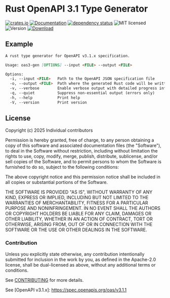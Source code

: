 # Rust OpenAPI 3.1 Type Generator

<!-- prettier-ignore-start -->
[![crates.io](https://img.shields.io/crates/v/oas3-gen?label=latest)](https://crates.io/crates/oas3-gen)
[![Documentation](https://docs.rs/oas3-gen/badge.svg?version=0.1.0)](https://docs.rs/oas3-gen/0.1.0)
[![dependency status](https://deps.rs/crate/oas3-gen/0.1.0/status.svg)](https://deps.rs/crate/oas3-gen/0.1.0)
![MIT licensed](https://img.shields.io/crates/l/oas3-gen.svg)
<br />
![Version](https://img.shields.io/crates/msrv/oas3-gen.svg)
[![Download](https://img.shields.io/crates/d/oas3-gen.svg)](https://crates.io/crates/oas3-gen)
<!-- prettier-ignore-end -->

## Example

```md
A rust type generator for OpenAPI v3.1.x specification.

Usage: oas3-gen [OPTIONS] --input <FILE> --output <FILE>

Options:
  -i, --input <FILE>   Path to the OpenAPI JSON specification file
  -o, --output <FILE>  Path where the generated Rust code will be written
  -v, --verbose        Enable verbose output with detailed progress information
  -q, --quiet          Suppress non-essential output (errors only)
  -h, --help           Print help
  -V, --version        Print version
```

## License

Copyright (c) 2025 Individual contributors

Permission is hereby granted, free of charge, to any person obtaining a copy
of this software and associated documentation files (the "Software"), to deal
in the Software without restriction, including without limitation the rights
to use, copy, modify, merge, publish, distribute, sublicense, and/or sell
copies of the Software, and to permit persons to whom the Software is
furnished to do so, subject to the following conditions:

The above copyright notice and this permission notice shall be included in all
copies or substantial portions of the Software.

THE SOFTWARE IS PROVIDED "AS IS", WITHOUT WARRANTY OF ANY KIND, EXPRESS OR
IMPLIED, INCLUDING BUT NOT LIMITED TO THE WARRANTIES OF MERCHANTABILITY,
FITNESS FOR A PARTICULAR PURPOSE AND NONINFRINGEMENT. IN NO EVENT SHALL THE
AUTHORS OR COPYRIGHT HOLDERS BE LIABLE FOR ANY CLAIM, DAMAGES OR OTHER
LIABILITY, WHETHER IN AN ACTION OF CONTRACT, TORT OR OTHERWISE, ARISING FROM,
OUT OF OR IN CONNECTION WITH THE SOFTWARE OR THE USE OR OTHER DEALINGS IN THE
SOFTWARE.

### Contribution

Unless you explicitly state otherwise, any contribution intentionally
submitted for inclusion in the work by you, as defined in the Apache-2.0
license, shall be dual-licensed as above, without any additional terms or
conditions.

See [CONTRIBUTING](CONTRIBUTING.md) for more details.

See [OpenAPI v3.1.x]: <https://spec.openapis.org/oas/v3.1.1>
